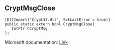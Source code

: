 ## CryptMsgClose

```
[DllImport("Crypt32.dll", SetLastError = true)]
public static extern bool CryptMsgClose(
   IntPtr hCryptMsg
);
```

Microsoft documentation: [Link](https://docs.microsoft.com/en-us/windows/win32/api/wincrypt/nf-wincrypt-cryptmsgclose)
